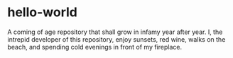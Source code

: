 # hello-world
A coming of age repository that shall grow in infamy year after year.
I, the intrepid developer of this repository, enjoy sunsets, red wine, walks on the beach, and spending cold evenings in front of my fireplace.
